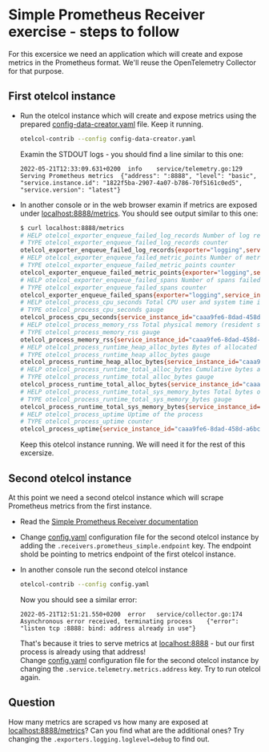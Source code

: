 # Simple Prometheus Receiver exercise - steps to follow

For this excersice we need an application which will create and expose metrics in the Prometheus format. We'll reuse the OpenTelemetry Collector for that purpose.

## First otelcol instance

* Run the otelcol instance which will create and expose metrics using the prepared [config-data-creator.yaml](./config-data-creator.yaml) file. Keep it running.

  ```bash
  otelcol-contrib --config config-data-creator.yaml
  ```

  Examin the STDOUT logs - you should find a line similar to this one:

  ```text
  2022-05-21T12:33:09.631+0200	info	service/telemetry.go:129	Serving Prometheus metrics	{"address": ":8888", "level": "basic", "service.instance.id": "1822f5ba-2907-4a07-b786-70f5161c0ed5", "service.version": "latest"}
  ```

* In another console or in the web browser examin if metrics are exposed under [localhost:8888/metrics](localhost:8888/metrics). You should see output similar to this one:

  ```bash
  $ curl localhost:8888/metrics
  # HELP otelcol_exporter_enqueue_failed_log_records Number of log records failed to be added to the sending queue.
  # TYPE otelcol_exporter_enqueue_failed_log_records counter
  otelcol_exporter_enqueue_failed_log_records{exporter="logging",service_instance_id="caaa9fe6-8dad-458d-a6bc-8d7e1f0fd4c2",service_version="latest"} 0
  # HELP otelcol_exporter_enqueue_failed_metric_points Number of metric points failed to be added to the sending queue.
  # TYPE otelcol_exporter_enqueue_failed_metric_points counter
  otelcol_exporter_enqueue_failed_metric_points{exporter="logging",service_instance_id="caaa9fe6-8dad-458d-a6bc-8d7e1f0fd4c2",service_version="latest"} 0
  # HELP otelcol_exporter_enqueue_failed_spans Number of spans failed to be added to the sending queue.
  # TYPE otelcol_exporter_enqueue_failed_spans counter
  otelcol_exporter_enqueue_failed_spans{exporter="logging",service_instance_id="caaa9fe6-8dad-458d-a6bc-8d7e1f0fd4c2",service_version="latest"} 0
  # HELP otelcol_process_cpu_seconds Total CPU user and system time in seconds
  # TYPE otelcol_process_cpu_seconds gauge
  otelcol_process_cpu_seconds{service_instance_id="caaa9fe6-8dad-458d-a6bc-8d7e1f0fd4c2",service_version="latest"} 1.9900000000000002
  # HELP otelcol_process_memory_rss Total physical memory (resident set size)
  # TYPE otelcol_process_memory_rss gauge
  otelcol_process_memory_rss{service_instance_id="caaa9fe6-8dad-458d-a6bc-8d7e1f0fd4c2",service_version="latest"} 4.6800896e+07
  # HELP otelcol_process_runtime_heap_alloc_bytes Bytes of allocated heap objects (see 'go doc runtime.MemStats.HeapAlloc')
  # TYPE otelcol_process_runtime_heap_alloc_bytes gauge
  otelcol_process_runtime_heap_alloc_bytes{service_instance_id="caaa9fe6-8dad-458d-a6bc-8d7e1f0fd4c2",service_version="latest"} 8.65612e+06
  # HELP otelcol_process_runtime_total_alloc_bytes Cumulative bytes allocated for heap objects (see 'go doc runtime.MemStats.TotalAlloc')
  # TYPE otelcol_process_runtime_total_alloc_bytes gauge
  otelcol_process_runtime_total_alloc_bytes{service_instance_id="caaa9fe6-8dad-458d-a6bc-8d7e1f0fd4c2",service_version="latest"} 2.3425576e+07
  # HELP otelcol_process_runtime_total_sys_memory_bytes Total bytes of memory obtained from the OS (see 'go doc runtime.MemStats.Sys')
  # TYPE otelcol_process_runtime_total_sys_memory_bytes gauge
  otelcol_process_runtime_total_sys_memory_bytes{service_instance_id="caaa9fe6-8dad-458d-a6bc-8d7e1f0fd4c2",service_version="latest"} 2.682164e+07
  # HELP otelcol_process_uptime Uptime of the process
  # TYPE otelcol_process_uptime counter
  otelcol_process_uptime{service_instance_id="caaa9fe6-8dad-458d-a6bc-8d7e1f0fd4c2",service_version="latest"} 1230.0165619999998
  ```

  Keep this otelcol instance running. We will need it for the rest of this excersize.

## Second otelcol instance

At this point we need a second otelcol instance which will scrape Prometheus metrics from the first instance.

* Read the [Simple Prometheus Receiver documentation](https://github.com/open-telemetry/opentelemetry-collector-contrib/tree/v0.51.0/receiver/simpleprometheusreceiver)

* Change [config.yaml](./config.yaml) configuration file for the second otelcol instance by adding the `.receivers.prometheus_simple.endpoint` key. The endpoint shold be pointing to metrics endpoint of the first otelcol instance.

* In another console run the second otelcol instance

  ```bash
  otelcol-contrib --config config.yaml
  ```

  Now you should see a similar error:

  ```text
  2022-05-21T12:51:21.550+0200	error	service/collector.go:174	Asynchronous error received, terminating process	{"error": "listen tcp :8888: bind: address already in use"}
  ```

  That's because it tries to serve metrics at [localhost:8888](localhost:8888) - but our first process is already using that address!  
  Change [config.yaml](./config.yaml) configuration file for the second otelcol instance by changing the `.service.telemetry.metrics.address` key. Try to run otelcol again.

## Question

How many metrics are scraped vs how many are exposed at [localhost:8888/metrics](localhost:8888/metrics)? Can you find what are the additional ones? Try changing the `.exporters.logging.loglevel=debug` to find out.
